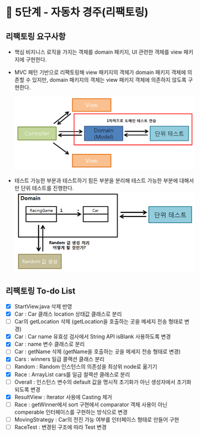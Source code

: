# 🚀 5단계 - 자동차 경주(리팩토링)
## 리팩토링 요구사항
- 핵심 비지니스 로직을 가지는 객체를 domain 패키지, UI 관련한 객체를 view 패키지에 구현한다.
- MVC 패턴 기반으로 리팩토링해 view 패키지의 객체가 domain 패키지 객체에 의존할 수 있지만, domain 패키지의 객체는 view 패키지 객체에 의존하지 않도록 구현한다.

  ![](.\img\domain.PNG)

- 테스트 가능한 부분과 테스트하기 힘든 부분을 분리해 테스트 가능한 부분에 대해서만 단위 테스트를 진행한다.
  ![](.\img\domain2.PNG)

## 리팩토링 To-do List
- [X] StartView.java 삭제 반영
- [X] Car : Car 클래스 location 상태값 클래스로 분리
- [ ] Car의 getLocation 삭제 (getLocation을 호출하는 곳을 메세지 전송 형태로 변경)
- [X] Car : Car name 유효성 검사에서 String API isBlank 사용하도록 변경
- [X] Car : name 변수 클래스로 분리
- [ ] Car : getName 삭제 (getName을 호출하는 곳을 메세지 전송 형태로 변경)
- [X] Cars : winners 일급 콜랙션 클래스 분리
- [ ] Random : Random 인스턴스의 의존성을 최상위 node로 옮기기
- [X] Race : ArrayList cars를 일급 컬랙션 클래스로 분리
- [ ] Overall : 인스턴스 변수의 default 값을 명시적 초기화가 아닌 생성자에서 초기화 되도록 변경
- [X] ResultView : Iterator 사용에 Casting 제거
- [ ] Race : getWinner에서 sort 구현에서 comparator 객체 사용이 아닌 comperable 인터페이스를 구현하는 방식으로 변경
- [ ] MovingStrategy : Car의 전진 가능 여부를 인터페이스 형태로 만들어 구현
- [ ] RaceTest : 변경된 구조에 따라 Test 변경
